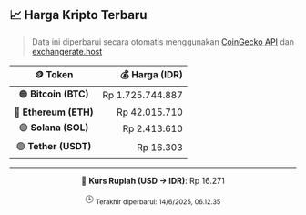 

<!-- HARGA_KRIPTO -->
## 📈 Harga Kripto Terbaru

> Data ini diperbarui secara otomatis menggunakan [CoinGecko API](https://www.coingecko.com/) dan [exchangerate.host](https://exchangerate.host/)

<div align="center">

| 🪙 Token | 💰 Harga (IDR) |
|:------:|---------------:|
| 🟠 **Bitcoin (BTC)**   | Rp 1.725.744.887 |
| 🔵 **Ethereum (ETH)**  | Rp 42.015.710 |
| 🟣 **Solana (SOL)**    | Rp 2.413.610 |
| 🟢 **Tether (USDT)**   | Rp 16.303 |

---

💱 **Kurs Rupiah (USD → IDR)**: Rp 16.271

🕒 <sub>Terakhir diperbarui: 14/6/2025, 06.12.35</sub>

</div>
<!-- /HARGA_KRIPTO -->